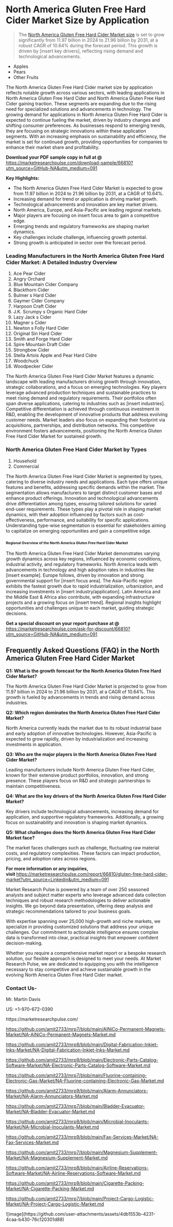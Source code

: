 <h1>North America Gluten Free Hard Cider Market&nbsp;Size by Application</h1><blockquote><p>The <a href="https://marketresearchpulse.com/download-sample/66810?utm_source=GitHub-NA&amp;utm_medium=091">North America Gluten Free Hard Cider Market size</a> is set to grow significantly from 11.97 billion in 2024 to 21.96 billion by 2031, at a robust CAGR of 10.64% during the forecast period. This growth is driven by [insert key drivers], reflecting rising demand and technological advancements.</p></blockquote><ul><li>Apples <li> Pears <li> Other Fruits</li></ul><p>The North America Gluten Free Hard Cider market size by application reflects notable growth across various sectors, with leading applications in North America Gluten Free Hard Cider and North America Gluten Free Hard Cider gaining traction. These segments are expanding due to the rising need for specialized solutions and advancements in technology. The growing demand for applications in North America Gluten Free Hard Cider is expected to continue fueling the market, driven by industry changes and shifting consumer preferences. As businesses respond to emerging trends, they are focusing on strategic innovations within these application segments. With an increasing emphasis on sustainability and efficiency, the market is set for continued growth, providing opportunities for companies to enhance their market share and profitability.</p><p><strong>Download your PDF sample copy in full at @ </strong><a href="https://marketresearchpulse.com/download-sample/66810?utm_source=GitHub-NA&amp;utm_medium=091">https://marketresearchpulse.com/download-sample/66810?utm_source=GitHub-NA&amp;utm_medium=091</a></p><p><strong>Key Highlights: </strong></p><ul><li>The North America Gluten Free Hard Cider Market is expected to grow from 11.97 billion in 2024 to 21.96 billion by 2031, at a CAGR of 10.64%.</li><li>Increasing demand for trend or application is driving market growth.</li><li>Technological advancements and innovation are key market drivers.</li><li>North America, Europe, and Asia-Pacific are leading regional markets.</li><li>Major players are focusing on insert focus area to gain a competitive edge.</li><li>Emerging trends and regulatory frameworks are shaping market dynamics.</li><li>Key challenges include challenge, influencing growth potential.</li><li>Strong growth is anticipated in sector over the forecast period.</li></ul><h3>Leading Manufacturers in the North America Gluten Free Hard Cider Market: A Detailed Industry Overview</h3><ol><li>Ace Pear Cider</li><li>Angry Orchard</li><li>Blue Mountain Cider Company</li><li>Blackthorn Cider</li><li>Bulmer s Hard Cider</li><li>Gaymer Cider Company</li><li>Harpoon Craft Cider</li><li>J.K. Scrumpy s Organic Hard Cider</li><li>Lazy Jack s Cider</li><li>Magner s Cider</li><li>Newton s Folly Hard Cider</li><li>Original Sin Hard Cider</li><li>Smith and Forge Hard Cider</li><li>Spire Mountain Draft Cider</li><li>Strongbow Cider</li><li>Stella Artois Apple and Pear Hard Cidre</li><li>Woodchuck</li><li>Woodpecker Cider</li></ol><div class="flex max-w-full flex-col flex-grow"><div class="min-h-8 text-message flex w-full flex-col items-end gap-2 whitespace-normal break-words [.text-message+&amp;]:mt-5" dir="auto" data-message-author-role="assistant" data-message-id="fd8432e4-4910-450d-b182-61b7bfb0a01f" data-message-model-slug="gpt-4o"><div class="flex w-full flex-col gap-1 empty:hidden first:pt-[3px]"><div class="markdown prose w-full break-words dark:prose-invert light"><p>The North America Gluten Free Hard Cider Market features a dynamic landscape with leading manufacturers driving growth through innovation, strategic collaborations, and a focus on emerging technologies. Key players leverage advanced production techniques and sustainable practices to meet rising demand and regulatory requirements. Their portfolios often span diverse applications, catering to industries such as [insert industries]. Competitive differentiation is achieved through continuous investment in R&amp;D, enabling the development of innovative products that address evolving customer needs. Market leaders also focus on expanding their footprint via acquisitions, partnerships, and distribution networks. This competitive environment fosters advancements, positioning the North America Gluten Free Hard Cider Market for sustained growth.</p></div></div></div></div><h3>North America Gluten Free Hard Cider Market by Types</h3><ol><li>Household <li> Commercial</li></ol><div class="flex max-w-full flex-col flex-grow"><div class="min-h-8 text-message flex w-full flex-col items-end gap-2 whitespace-normal break-words [.text-message+&amp;]:mt-5" dir="auto" data-message-author-role="assistant" data-message-id="084470be-0bb7-4664-bddf-5156b4f41249" data-message-model-slug="gpt-4o-mini"><div class="flex w-full flex-col gap-1 empty:hidden first:pt-[3px]"><div class="markdown prose w-full break-words dark:prose-invert light"><p>The North America Gluten Free Hard Cider Market is segmented by types, catering to diverse industry needs and applications. Each type offers unique features and benefits, addressing specific demands within the market. The segmentation allows manufacturers to target distinct customer bases and enhance product offerings. Innovation and technological advancements drive differentiation among types, ensuring tailored solutions for varied end-user requirements. These types play a pivotal role in shaping market dynamics, with their adoption influenced by factors such as cost-effectiveness, performance, and suitability for specific applications. Understanding type-wise segmentation is essential for stakeholders aiming to capitalize on emerging opportunities and gain a competitive edge.</p></div></div></div></div><h3><span style="font-size: 11px;">Regional Overview of the North America Gluten Free Hard Cider Market</span></h3><div class="flex max-w-full flex-col flex-grow"><div class="min-h-8 text-message flex w-full flex-col items-end gap-2 whitespace-normal break-words [.text-message+&amp;]:mt-5" dir="auto" data-message-author-role="assistant" data-message-id="e9038762-ce64-4e30-91c9-9bd413514231" data-message-model-slug="gpt-4o-mini"><div class="flex w-full flex-col gap-1 empty:hidden first:pt-[3px]"><div class="markdown prose w-full break-words dark:prose-invert light"><p>The North America Gluten Free Hard Cider Market demonstrates varying growth dynamics across key regions, influenced by economic conditions, industrial activity, and regulatory frameworks. North America leads with advancements in technology and high adoption rates in industries like [insert example]. Europe follows, driven by innovation and strong governmental support for [insert focus area]. The Asia-Pacific region exhibits the fastest growth due to rapid industrialization, urbanization, and increasing investments in [insert industry/application]. Latin America and the Middle East &amp; Africa also contribute, with expanding infrastructure projects and a growing focus on [insert trend]. Regional insights highlight opportunities and challenges unique to each market, guiding strategic decisions.</p></div></div></div></div><p><strong>Get a special discount on your report purchase at @ </strong><a href="https://marketresearchpulse.com/ask-for-discount/66810?utm_source=GitHub-NA&amp;utm_medium=091">https://marketresearchpulse.com/ask-for-discount/66810?utm_source=GitHub-NA&amp;utm_medium=091</a></p><h2>Frequently Asked Questions (FAQ) in the North America Gluten Free Hard Cider Market</h2><p><strong>Q1: What is the growth forecast for the North America Gluten Free Hard Cider Market?</strong></p><p>The North America Gluten Free Hard Cider Market is projected to grow from 11.97 billion in 2024 to 21.96 billion by 2031, at a CAGR of 10.64%. This growth is fueled by advancements in trends and rising demand across industries.</p><p><strong>Q2: Which region dominates the North America Gluten Free Hard Cider Market?</strong></p><p>North America currently leads the market due to its robust industrial base and early adoption of innovative technologies. However, Asia-Pacific is expected to grow rapidly, driven by industrialization and increasing investments in application.</p><p><strong>Q3: Who are the major players in the North America Gluten Free Hard Cider Market?</strong></p><p>Leading manufacturers include North America Gluten Free Hard Cider, known for their extensive product portfolios, innovation, and strong presence. These players focus on R&amp;D and strategic partnerships to maintain competitiveness.</p><p><strong>Q4: What are the key drivers of the North America Gluten Free Hard Cider Market?</strong></p><p>Key drivers include technological advancements, increasing demand for application, and supportive regulatory frameworks. Additionally, a growing focus on sustainability and innovation is shaping market dynamics.</p><p><strong>Q5: What challenges does the North America Gluten Free Hard Cider Market face?</strong></p><p>The market faces challenges such as challenge, fluctuating raw material costs, and regulatory complexities. These factors can impact production, pricing, and adoption rates across regions.</p><p><strong>For more information or any inquiries, visit&nbsp;</strong><a href="https://marketresearchpulse.com/report/66810/gluten-free-hard-cider-market?utm_source=Linkedin&utm_medium=091">https://marketresearchpulse.com/report/66810/gluten-free-hard-cider-market?utm_source=Linkedin&utm_medium=091</a></p><p>Market Research Pulse is powered by a team of over 250 seasoned analysts and subject matter experts who leverage advanced data collection techniques and robust research methodologies to deliver actionable insights. We go beyond data presentation, offering deep analysis and strategic recommendations tailored to your business goals.</p><p>With expertise spanning over 25,000 high-growth and niche markets, we specialize in providing customized solutions that address your unique challenges. Our commitment to actionable intelligence ensures complex data is transformed into clear, practical insights that empower confident decision-making.</p><p>Whether you require a comprehensive market report or a bespoke research solution, our flexible approach is designed to meet your needs. At Market Research Pulse, we are dedicated to equipping you with the intelligence necessary to stay competitive and achieve sustainable growth in the evolving North America Gluten Free Hard Cider market.</p><h3><strong>Contact Us-</strong></h3><p>Mr. Martin Davis</p><p>US: +1-970-672-0390</p><p>https://marketresearchpulse.com/</p><p><a href="https://github.com/amit2733/mrp7/blob/main/AlNiCo-Permanent-Magnets-Market/NA-AlNiCo-Permanent-Magnets-Market.md">https://github.com/amit2733/mrp7/blob/main/AlNiCo-Permanent-Magnets-Market/NA-AlNiCo-Permanent-Magnets-Market.md</a></p><p><a href="https://github.com/amit2733/mrp8/blob/main/Digital-Fabrication-Inkjet-Inks-Market/NA-Digital-Fabrication-Inkjet-Inks-Market.md">https://github.com/amit2733/mrp8/blob/main/Digital-Fabrication-Inkjet-Inks-Market/NA-Digital-Fabrication-Inkjet-Inks-Market.md</a></p><p><a href="https://github.com/amit2733/mrp9/blob/main/Electronic-Parts-Catalog-Software-Market/NA-Electronic-Parts-Catalog-Software-Market.md">https://github.com/amit2733/mrp9/blob/main/Electronic-Parts-Catalog-Software-Market/NA-Electronic-Parts-Catalog-Software-Market.md</a></p><p><a href="https://github.com/amit2733/mrp7/blob/main/Fluorine-containing-Electronic-Gas-Market/NA-Fluorine-containing-Electronic-Gas-Market.md">https://github.com/amit2733/mrp7/blob/main/Fluorine-containing-Electronic-Gas-Market/NA-Fluorine-containing-Electronic-Gas-Market.md</a></p><p><a href="https://github.com/amit2733/mrp9/blob/main/Alarm-Annunciators-Market/NA-Alarm-Annunciators-Market.md">https://github.com/amit2733/mrp9/blob/main/Alarm-Annunciators-Market/NA-Alarm-Annunciators-Market.md</a></p><p><a href="https://github.com/amit2733/mrp7/blob/main/Bladder-Evacuator-Market/NA-Bladder-Evacuator-Market.md">https://github.com/amit2733/mrp7/blob/main/Bladder-Evacuator-Market/NA-Bladder-Evacuator-Market.md</a></p><p><a href="https://github.com/amit2733/mrp8/blob/main/Microbial-Inoculants-Market/NA-Microbial-Inoculants-Market.md">https://github.com/amit2733/mrp8/blob/main/Microbial-Inoculants-Market/NA-Microbial-Inoculants-Market.md</a></p><p><a href="https://github.com/amit2733/mrp9/blob/main/Fax-Services-Market/NA-Fax-Services-Market.md">https://github.com/amit2733/mrp9/blob/main/Fax-Services-Market/NA-Fax-Services-Market.md</a></p><p><a href="https://github.com/amit2733/mrp7/blob/main/Magnesium-Supplement-Market/NA-Magnesium-Supplement-Market.md">https://github.com/amit2733/mrp7/blob/main/Magnesium-Supplement-Market/NA-Magnesium-Supplement-Market.md</a></p><p><a href="https://github.com/amit2733/mrp8/blob/main/Airline-Reservations-Software-Market/NA-Airline-Reservations-Software-Market.md">https://github.com/amit2733/mrp8/blob/main/Airline-Reservations-Software-Market/NA-Airline-Reservations-Software-Market.md</a></p><p><a href="https://github.com/amit2733/mrp9/blob/main/Cigarette-Packing-Market/NA-Cigarette-Packing-Market.md">https://github.com/amit2733/mrp9/blob/main/Cigarette-Packing-Market/NA-Cigarette-Packing-Market.md</a></p><p><a href="https://github.com/amit2733/mrp7/blob/main/Project-Cargo-Logistic-Market/NA-Project-Cargo-Logistic-Market.md">https://github.com/amit2733/mrp7/blob/main/Project-Cargo-Logistic-Market/NA-Project-Cargo-Logistic-Market.md</a></p>
![image](https://github.com/user-attachments/assets/4db1553b-4231-4caa-b430-76c120301d88)
